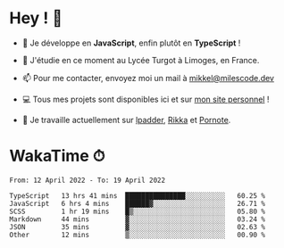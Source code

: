 # Hey ! 🌃

- 🔭 Je développe en **JavaScript**, enfin plutôt en **TypeScript** !

- 🌱 J'étudie en ce moment au Lycée Turgot à Limoges, en France.

- 📫 Pour me contacter, envoyez moi un mail à <a href="mailto:mikkel@milescode.dev">mikkel@milescode.dev</a>

- 💻 Tous mes projets sont disponibles ici et sur <a href="https://www.vexcited.ml">mon site personnel</a> !

- 👀 Je travaille actuellement sur [lpadder](https://github.com/Vexcited/lpadder), [Rikka](https://github.com/Vexcited/Rikka) et [Pornote](https://github.com/Vexcited/Pornote).

# WakaTime ⏱

<!--START_SECTION:waka-->

```text
From: 12 April 2022 - To: 19 April 2022

TypeScript   13 hrs 41 mins  ███████████████░░░░░░░░░░   60.25 %
JavaScript   6 hrs 4 mins    ██████▓░░░░░░░░░░░░░░░░░░   26.71 %
SCSS         1 hr 19 mins    █▒░░░░░░░░░░░░░░░░░░░░░░░   05.80 %
Markdown     44 mins         ▓░░░░░░░░░░░░░░░░░░░░░░░░   03.24 %
JSON         35 mins         ▓░░░░░░░░░░░░░░░░░░░░░░░░   02.63 %
Other        12 mins         ▒░░░░░░░░░░░░░░░░░░░░░░░░   00.90 %
```

<!--END_SECTION:waka-->
